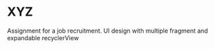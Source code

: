 # XYZ
Assignment for a job recruitment. 
UI design with multiple fragment and expandable recyclerView
